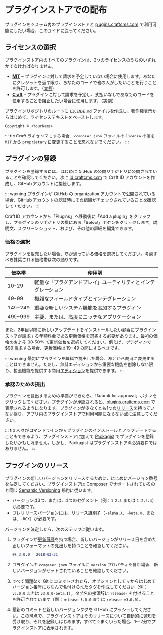 # プラグインストアでの配布

プラグインをシステム内のプラグインストアと [plugins.craftcms.com](https://plugins.craftcms.com/) で利用可能にしたい場合、このガイドに従ってください。

## ライセンスの選択

プラグインストア内のすべてのプラグインは、2つのライセンスのうちのいずれかでなければなりません。

- **[MIT](https://opensource.org/licenses/MIT)** – プラグインに対して請求を予定していない場合に使用します。あなたにクレジットを返す限り、あなたのコードで他の人がしたいことを行うことを許可します。（[実例](https://github.com/craftcms/element-api/blob/v2/LICENSE.md)）
- **[Craft](https://craftcms.github.io/license/)** – プラグインに対して請求を予定し、支払いなしであなたのコードを使用することを阻止したい場合に使用します。（[実例](https://github.com/craftcms/cms/blob/develop/LICENSE.md)）

プラグインリポジトリのルートに `LICENSE.md` ファイルを作成し、著作権表示からはじめて、ライセンステキストをペーストします。

```
Copyright © <YourName>
```

::: tip Craft ライセンスにする場合、`composer.json` ファイルの `license` の値を `MIT` から `proprietary` に変更することを忘れないでください。 :::

## プラグインの登録

プラグインを登録するには、はじめに GitHub の公開リポジトリに公開されていることを確認してください。次に [id.craftcms.com](https://id.craftcms.com) で Craft ID アカウントを作成し、GitHub アカウントに接続します。

::: warning プラグインが GitHub の organization アカウントで公開されている場合、GitHub アカウントの認証時にその組織がチェックされていることを確認してください。 :::

Craft ID アカウントから「Plugins」へ移動後に「Add a plugin」をクリックし、プラグインのリポジトリの横にある「Select」ボタンをクリックします。説明文、スクリーンショット、および、その他の詳細を編集できます。

### 価格の選択

プラグインを販売したい場合、筋が通っている価格を選択してください。考慮すべき推奨される価格帯は次の通りです。

| 価格帯       | 使用例                             |
| --------- | ------------------------------- |
| $10-$29   | 軽量な「プラグアンドプレイ」ユーティリティとインテグレーション |
| $49-$99   | 複雑なフィールドタイプとインテグレーション           |
| $149-$249 | 重要な新しいシステム機能を追加するプラグイン          |
| $499-$999 | 主要、または、高度にニッチなアプリケーション          |

また、2年目以降に新しいアップデートをインストールしたい顧客にプラグインストアが請求する年額料金である更新価格を選択する必要があります。最初の価格のおよそ 20-50% で更新価格を選択してください。例えば、プラグインで $99 請求する場合、更新価格は $19-$49 の間にするべきです。

::: warning 最初にプラグインを無料で提出した場合、あとから商用に変更することはできません。ただし、無料エディションから重要な機能を削除しない限り、拡張機能を提供する商用[エディション](plugin-editions.md)を提供できます。 :::

### 承認のための提出

プラグインを提出するための準備ができたら、「Submit for approval」ボタンをクリックしてください。プラグインが承認されると、[plugins.craftcms.com](https://plugins.craftcms.com/) で表示されるようになります。プラグインが少なくとも1つの[リリース](#plugin-releases)を持っていない限り、アプリ内のプラグインストアで利用可能にならない点に注意してください。

::: tip 人々がコマンドラインからプラグインのインストールとアップデートすることもできるよう、プラグインストアに加えて [Packagist](https://packagist.org/) でプラグインを登録したいかもしれません。しかし、Packagist はプラグインストアの必須要件ではありません。 :::

## プラグインのリリース

プラグインの新しいバージョンをリリースするために、はじめにバージョン番号を決定してください。プラグインストアは Composer でサポートされているのと同じ [Semantic Versioning](https://semver.org/) 規約に従います。

- バージョンは3つ、または、4つのセグメント（例：`1.2.3` または `1.2.3.4`）が必要です。
- プレリリースバージョンには、リリース識別子（`-alpha.X`、`-beta.X`、または、`-RCX`）が必要です。

バージョンを決定したら、次のステップに従います。

1. プラグインが[更新履歴](changelogs-and-updates.md)を持つ場合、新しいバージョンがリリース日を含めた正しいフォーマットの見出しを持つことを確認してください。

   ```markdown
   ## 3.0.0 - 2018-03-31
   ```

2. プラグインの `composer.json` ファイルに `version` プロパティを含む場合、新しいバージョンがセットされていることを確認してください。

3. すべて問題なく Git にコミットされたら、オプションとして `v` からはじめてバージョン番号にちなんで名付けられた[タグを作成](https://git-scm.com/book/en/v2/Git-Basics-Tagging)してください（例：`v3.0.0` または `v3.0.0-beta.1`）。タグ名の接頭辞に `release-` を付けることも許可されています（例：`release-3.0.0` または `release-v3.0.0`）。

4. 最新のコミットと新しいバージョンタグを GitHub にプッシュしてください。この時点で、プラグインストアはそのリリースについて自動的に通知を受け取り、それを記録しはじめます。すべてうまくいった場合、1〜2分でプラグインストアに表示されます。
